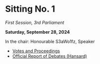 # Sitting No. 1

_First Session, 3rd Parliament_

**Saturday, September 28, 2024**

In the chair: Honourable S3aWo1fz, Speaker

- [Votes and Proceedings](./Votes%20and%20Proceedings.pdf)
- [Official Report of Debates (Hansard)](./Official%20Report%20of%20Debates.pdf)
